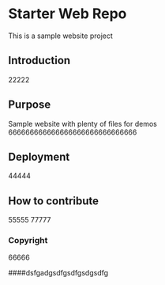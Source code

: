 # Starter Web Repo

This is a sample website project

## Introduction

22222

## Purpose

Sample website with plenty of files for demos
666666666666666666666666666666

## Deployment

44444

## How to contribute

55555
77777

### Copyright

66666

####dsfgadgsdfgsdfgsdgsdfg
